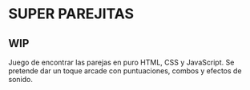 # SUPER PAREJITAS
## WIP
Juego de encontrar las parejas en puro HTML, CSS y JavaScript.
Se pretende dar un toque arcade con puntuaciones, combos y efectos de sonido.


